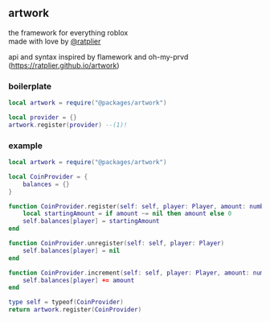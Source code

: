 ## artwork
the framework for everything roblox  
made with love by [@ratplier](https://github.com/ratplier)

api and syntax inspired by flamework and oh-my-prvd
(https://ratplier.github.io/artwork)

### boilerplate
``` lua
local artwork = require("@packages/artwork")

local provider = {}
artwork.register(provider) --(1)!
```

### example
```lua
local artwork = require("@packages/artwork")

local CoinProvider = {
    balances = {}
}

function CoinProvider.register(self: self, player: Player, amount: number?)
    local startingAmount = if amount ~= nil then amount else 0
    self.balances[player] = startingAmount
end

function CoinProvider.unregister(self: self, player: Player)
    self.balances[player] = nil
end

function CoinProvider.increment(self: self, player: Player, amount: number)
    self.balances[player] += amount
end

type self = typeof(CoinProvider)
return artwork.register(CoinProvider)
```
